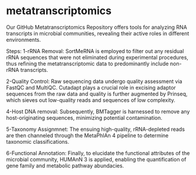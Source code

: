 # metatranscriptomics
Our GitHub Metatranscriptomics Repository offers tools for analyzing RNA transcripts in microbial communities, revealing their active roles in different environments.

Steps:
1-rRNA Removal: SortMeRNA is employed to filter out any residual rRNA sequences that were not eliminated during experimental procedures, thus refining the metatranscriptomic data to predominantly include non-rRNA transcripts. 

2-Quality Control: Raw sequencing data undergo quality assessment via FastQC and MultiQC. Cutadapt plays a crucial role in excising adaptor sequences from the raw data and quality is further augmented by Prinseq, which sieves out low-quality reads and sequences of low complexity. 

4-Host DNA removal: Subsequently, BMTagger is harnessed to remove any host-originating sequences, minimizing potential contamination. 

5-Taxonomy Assignmnet: The ensuing high-quality, rRNA-depleted reads are then channeled through the MetaPhlAn 4 pipeline to determine taxonomic classifications. 

6-Functional Annotation: Finally, to elucidate the functional attributes of the microbial community, HUMAnN 3 is applied, enabling the quantification of gene family and metabolic pathway abundacies.
